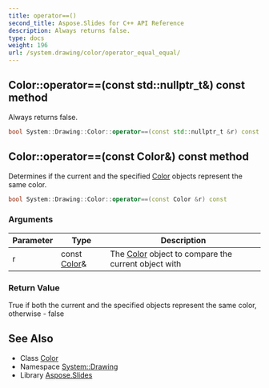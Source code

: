 ```yaml
---
title: operator==()
second_title: Aspose.Slides for C++ API Reference
description: Always returns false.
type: docs
weight: 196
url: /system.drawing/color/operator_equal_equal/
---
```

## Color::operator==(const std::nullptr_t\&) const method


Always returns false.

```cpp
bool System::Drawing::Color::operator==(const std::nullptr_t &r) const
```

## Color::operator==(const Color\&) const method


Determines if the current and the specified [Color](../) objects represent the same color.

```cpp
bool System::Drawing::Color::operator==(const Color &r) const
```


### Arguments

| Parameter | Type | Description |
| --- | --- | --- |
| r | const [Color](../)\& | The [Color](../) object to compare the current object with |

### Return Value

True if both the current and the specified objects represent the same color, otherwise - false

## See Also

* Class [Color](../)
* Namespace [System::Drawing](../../)
* Library [Aspose.Slides](../../../)
